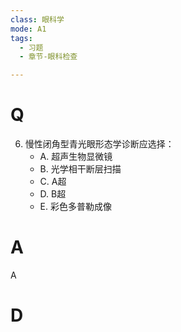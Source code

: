 ```yaml
---
class: 眼科学
mode: A1
tags:
  - 习题
  - 章节-眼科检查

---
```


# Q
6. 慢性闭角型青光眼形态学诊断应选择：
   - A. 超声生物显微镜
   - B. 光学相干断层扫描
   - C. A超
   - D. B超
   - E. 彩色多普勒成像
# A
A
# D
